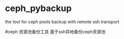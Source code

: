 # ceph_pybackup
the tool for ceph pools  backup with remote ssh transport

#ceph 资源池备份工具
基于ssh异地备份ceph资源池
